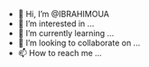 - 👋 Hi, I’m @IBRAHIMOUA
- 👀 I’m interested in ...
- 🌱 I’m currently learning ...
- 💞️ I’m looking to collaborate on ...
- 📫 How to reach me ...

<!---
IBRAHIMOUA/IBRAHIMOUA is a ✨ special ✨ repository because its `README.md` (this file) appears on your GitHub profile.
You can click the Preview link to take a look at your changes.
--->
